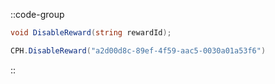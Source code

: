 ::code-group
  ```csharp [Method]
  void DisableReward(string rewardId);
  ```
  ```csharp [Example]
  CPH.DisableReward("a2d00d8c-89ef-4f59-aac5-0030a01a53f6")
  ```
::